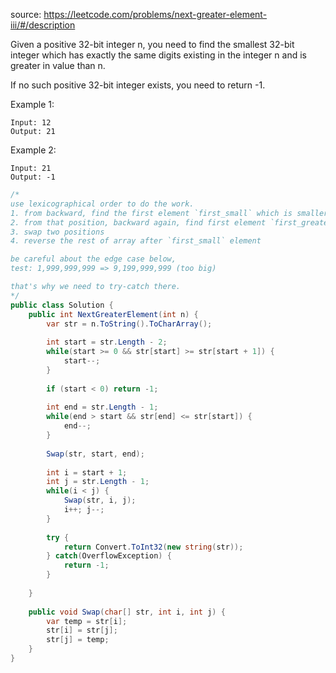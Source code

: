 source: https://leetcode.com/problems/next-greater-element-iii/#/description

Given a positive 32-bit integer n, you need to find the smallest 32-bit integer 
which has exactly the same digits existing in the integer n and is greater in value than n. 

If no such positive 32-bit integer exists, you need to return -1.

Example 1:
```
Input: 12
Output: 21
```

Example 2:
```
Input: 21
Output: -1
```

```c#
/*
use lexicographical order to do the work.
1. from backward, find the first element `first_small` which is smaller than next one.
2. from that position, backward again, find first element `first_greater` greater than it.
3. swap two positions
4. reverse the rest of array after `first_small` element

be careful about the edge case below,
test: 1,999,999,999 => 9,199,999,999 (too big)

that's why we need to try-catch there.
*/
public class Solution {
    public int NextGreaterElement(int n) {
        var str = n.ToString().ToCharArray();
        
        int start = str.Length - 2;
        while(start >= 0 && str[start] >= str[start + 1]) {
            start--;
        }
        
        if (start < 0) return -1;
        
        int end = str.Length - 1;
        while(end > start && str[end] <= str[start]) {
            end--;
        }
        
        Swap(str, start, end);
        
        int i = start + 1;
        int j = str.Length - 1;
        while(i < j) {
            Swap(str, i, j);
            i++; j--;
        }
        
        try {
            return Convert.ToInt32(new string(str));
        } catch(OverflowException) {
            return -1;
        }
        
    }
    
    public void Swap(char[] str, int i, int j) {
        var temp = str[i];
        str[i] = str[j];
        str[j] = temp;
    }
}
```
